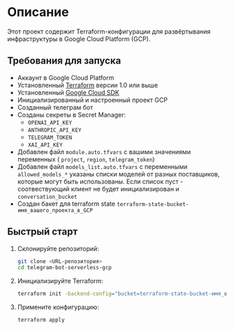 # Описание

Этот проект содержит Terraform-конфигурации для развёртывания инфраструктуры в Google Cloud Platform (GCP).

## Требования для запуска

- Аккаунт в Google Cloud Platform
- Установленный [Terraform](https://www.terraform.io/downloads.html) версии 1.0 или выше
- Установленный [Google Cloud SDK](https://cloud.google.com/sdk/docs/install)
- Инициализированный и настроенный проект GCP
- Созданный телеграм бот
- Созданы секреты в Secret Manager:
    - `OPENAI_API_KEY`
    - `ANTHROPIC_API_KEY`
    - `TELEGRAM_TOKEN`
    - `XAI_API_KEY`
- Добавлен файл `module.auto.tfvars` с вашими значениями переменных ( `project`, `region`, `telegram_token`)
- Добавлен файл `models_list.auto.tfvars` с переменными `allowed_models_*` указаны списки моделей от разных поставщиков, которые могут быть использованы. Если список пуст - соотвествующий клиент не будет инициализирован и `conversation_bucket`
- Создан бакет для terraform state `terraform-state-bucket-имя_вашего_проекта_в_GCP`
## Быстрый старт

1. Склонируйте репозиторий:
    ```sh
    git clone <URL-репозитория>
    cd telegram-bot-serverless-gcp
    ```
2. Инициализируйте Terraform:
    ```sh
    terraform init -backend-config="bucket=terraform-state-bucket-имя_вашего_проекта_в_GCP"
    ```
3. Примените конфигурацию:
    ```sh
    terraform apply
    ```